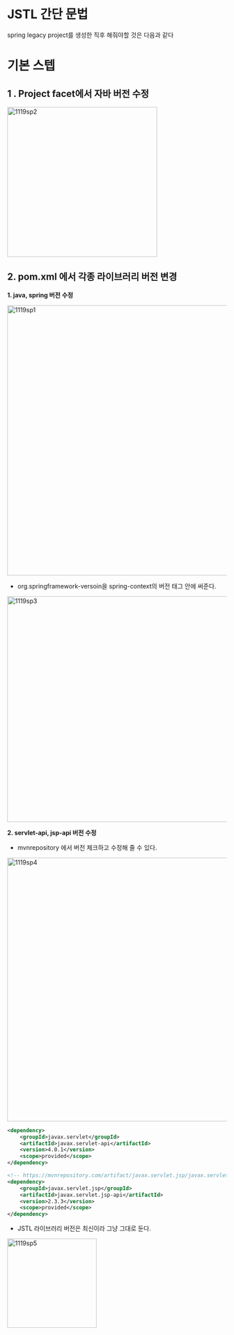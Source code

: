 # JSTL 간단 문법

spring legacy project를 생성한 직후 해줘야할 것은 다음과 같다

# 기본 스텝

## 1 . Project facet에서 자바 버전 수정

<img width="344" alt="1119sp2" src="https://user-images.githubusercontent.com/37058233/99896307-af41a000-2cd2-11eb-9df9-1b36089cd0fc.PNG">

## 2. pom.xml 에서 각종 라이브러리 버전 변경

**1. java, spring 버전 수정**

<img width="620" alt="1119sp1" src="https://user-images.githubusercontent.com/37058233/99896308-b10b6380-2cd2-11eb-979a-a8bc6cfe8020.PNG">

- org.springframework-versoin을 spring-context의 버전 태그 안에 써준다.

<img width="518" alt="1119sp3" src="https://user-images.githubusercontent.com/37058233/99896431-c03ee100-2cd3-11eb-9f67-b95f690044ca.PNG">

**2. servlet-api, jsp-api 버전 수정**

- mvnrepository 에서 버전 체크하고 수정해 줄 수 있다.

<img width="605" alt="1119sp4" src="https://user-images.githubusercontent.com/37058233/99896432-c1700e00-2cd3-11eb-8814-d9ac9cf2c6ff.PNG">

```xml
<dependency>
    <groupId>javax.servlet</groupId>
    <artifactId>javax.servlet-api</artifactId>
    <version>4.0.1</version>
    <scope>provided</scope>
</dependency>

<!-- https://mvnrepository.com/artifact/javax.servlet.jsp/javax.servlet.jsp-api -->
<dependency>
    <groupId>javax.servlet.jsp</groupId>
    <artifactId>javax.servlet.jsp-api</artifactId>
    <version>2.3.3</version>
    <scope>provided</scope>
</dependency>
```

- JSTL 라이브러리 버전은 최신이라 그냥 그대로 둔다.

<img width="205" alt="1119sp5" src="https://user-images.githubusercontent.com/37058233/99896430-bf0db400-2cd3-11eb-9750-ad567974157b.PNG">
